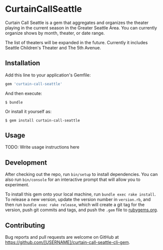 # CurtainCallSeattle

Curtain Call Seattle is a gem that aggregates and organizes the theater playing in the current season in the Greater Seattle Area. You can currently organize shows by month, theater, or date range.

The list of theaters will be expanded in the future.
Currently it includes Seattle Children's Theater and The 5th Avenue.

## Installation

Add this line to your application's Gemfile:

```ruby
gem 'curtain-call-seattle'
```

And then execute:

    $ bundle

Or install it yourself as:

    $ gem install curtain-call-seattle

## Usage

TODO: Write usage instructions here

## Development

After checking out the repo, run `bin/setup` to install dependencies. You can also run `bin/console` for an interactive prompt that will allow you to experiment.

To install this gem onto your local machine, run `bundle exec rake install`. To release a new version, update the version number in `version.rb`, and then run `bundle exec rake release`, which will create a git tag for the version, push git commits and tags, and push the `.gem` file to [rubygems.org](https://rubygems.org).

## Contributing

Bug reports and pull requests are welcome on GitHub at https://github.com/[USERNAME]/curtain-call-seattle-cli-gem.
